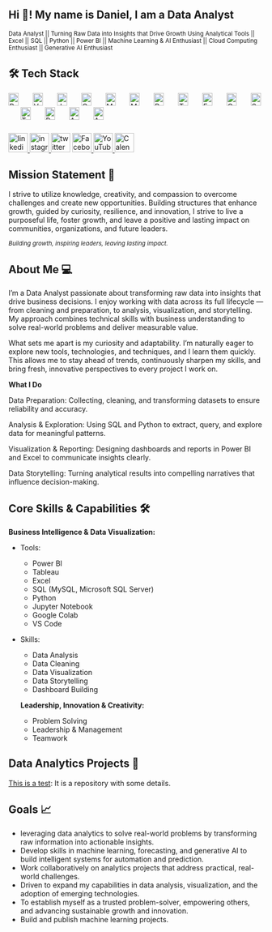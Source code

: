 <h2 align="left">Hi 👋! My name is Daniel, I am a Data Analyst</h2>

<small>Data Analyst || Turning Raw Data into Insights that Drive Growth Using Analytical Tools || Excel || SQL || Python || Power BI || Machine Learning & AI Enthusiast || Cloud Computing Enthusiast || Generative AI Enthusiast</small>



###
## 🛠️ Tech Stack  

<div align="left">
  <!-- Programming -->
  <img src="https://cdn.jsdelivr.net/gh/devicons/devicon/icons/python/python-original.svg" height="25" width="20" alt="Python logo" />
  <img width="20" />
  <img src="https://cdn.jsdelivr.net/gh/devicons/devicon/icons/vscode/vscode-original.svg" height="25" width="20" alt="VS Code logo" /> 
  <img width="20" />
  <img src="https://upload.wikimedia.org/wikipedia/commons/3/38/Jupyter_logo.svg" height="25" width="20" alt="Jupyter Notebook logo" />
  <img width="20" />
  <img src="https://colab.research.google.com/img/colab_favicon_256px.png" height="25" width="20" alt="Google Colab logo" />

  <!-- Databases -->
  <img width="20" />
  <img src="https://cdn.jsdelivr.net/gh/devicons/devicon/icons/microsoftsqlserver/microsoftsqlserver-plain.svg" height="25" width="20" alt="Microsoft SQL Server logo" />
  <img width="20" />
  <img src="https://cdn.jsdelivr.net/gh/devicons/devicon/icons/mysql/mysql-original.svg" height="25" width="20" alt="MySQL logo" />

  <!-- BI & Visualization -->
  <img width="20" />
  <img src="https://upload.wikimedia.org/wikipedia/commons/c/cf/New_Power_BI_Logo.svg" height="25" width="20" alt="Power BI logo" />
  <img width="20" />
  <img src="https://cdn.worldvectorlogo.com/logos/tableau-software.svg" height="25" width="20" alt="Tableau logo" />
  <img width="20" />
  <img src="https://upload.wikimedia.org/wikipedia/commons/7/73/Microsoft_Excel_2013-2019_logo.svg" height="25" width="20" alt="Excel logo" />

  <!-- Tools -->
  <img width="20" />
  <img src="https://www.pngkey.com/png/detail/265-2659706_integrate-quickbooks-online-quickbooks-logo-transparent.png" height="25" width="20" alt="QuickBooks logo" />

  <!-- Machine Learning -->
  <img width="20" />
  <img src="https://scikit-learn.org/stable/_static/scikit-learn-logo-small.png" height="25" width="20" alt="Scikit-learn logo" />
  <img width="20" />
  <img src="https://upload.wikimedia.org/wikipedia/commons/2/2d/Tensorflow_logo.svg" height="25" width="20" alt="TensorFlow logo" />
  <img width="20" />
  <img src="https://pytorch.org/assets/images/pytorch-logo.png" height="25" width="20" alt="PyTorch logo" />

  <!-- Cloud -->
  <img width="20" />
  <img src="https://upload.wikimedia.org/wikipedia/commons/9/93/Amazon_Web_Services_Logo.svg" height="25" width="20" alt="AWS logo" />
  <img width="20" />
  <img src="https://upload.wikimedia.org/wikipedia/commons/f/fa/Microsoft_Azure.svg" height="25" width="20" alt="Azure logo" />
</div>

</div>  





###

<div align="left">
  <a href="https://www.linkedin.com/in/daddyselby/" target="_blank">
    <img src="https://img.shields.io/static/v1?message=Connect&logo=linkedin&label=LinkedIn&color=d6ce93&logoColor=white&labelColor=0077B5&style=flat" height="38" alt="linkedin logo"  />
      <!-- Instagram-->
  </a>
    <a href="https://www.instagram.com/daddyselbyds/" target="_blank">
  <img src="https://img.shields.io/static/v1?message=Connect&logo=instagram&label=Instagram&color=d6ce93&logoColor=white&labelColor=fb6f92&style=flat" height="38" alt="instagram logo"  />

   </a>
  <img src="https://img.shields.io/static/v1?message=Tweet&logo=twitter&label=Twitter&color=d6ce93&logoColor=white&labelColor=1DA1F2&style=flat" height="38" alt="twitter logo"  />
  <!-- Facebook -->
   </a>
    <a href="https://web.facebook.com/daniel.addyselby" target="_blank">
<img src="https://img.shields.io/static/v1?message=Connect&logo=facebook&label=Facebook&color=d6ce93&logoColor=white&labelColor=1877F2&style=flat" height="38" alt="Facebook logo" />

<!-- YouTube -->
<img src="https://img.shields.io/static/v1?message=Subscribe&logo=youtube&label=YouTube&color=d6ce93&logoColor=white&labelColor=FF0000&style=flat" height="38" alt="YouTube logo" />

<!-- Calendly -->
<a href="https://calendly.com/daddyselby" target="_blank">
  <img src="https://img.shields.io/static/v1?message=Schedule&logo=calendly&label=Calendly&color=d6ce93&logoColor=white&labelColor=00a2ff&style=flat" height="38" alt="Calendly logo" />
</a>

 </div>

### 

## Mission Statement 🎯 

I strive to utilize knowledge, creativity, and compassion to overcome challenges and create new opportunities. 
Building structures that enhance growth, guided by curiosity, resilience, and innovation, I strive to live a purposeful life, foster growth, and leave a positive and lasting impact on communities, organizations, and future leaders.

<sub>*Building growth, inspiring leaders, leaving lasting impact.*</sub>

 
###

## About Me :computer:

I’m a Data Analyst passionate about transforming raw data into insights that drive business decisions. I enjoy working with data across its full lifecycle — from cleaning and preparation, to analysis, visualization, and storytelling. My approach combines technical skills with business understanding to solve real-world problems and deliver measurable value.

What sets me apart is my curiosity and adaptability. I’m naturally eager to explore new tools, technologies, and techniques, and I learn them quickly. This allows me to stay ahead of trends, continuously sharpen my skills, and bring fresh, innovative perspectives to every project I work on.

**What I Do**

Data Preparation: Collecting, cleaning, and transforming datasets to ensure reliability and accuracy.

Analysis & Exploration: Using SQL and Python to extract, query, and explore data for meaningful patterns.

Visualization & Reporting: Designing dashboards and reports in Power BI and Excel to communicate insights clearly.

Data Storytelling: Turning analytical results into compelling narratives that influence decision-making.


## Core Skills & Capabilities :hammer_and_wrench: 

**Business Intelligence & Data Visualization:**
- Tools:
  - Power BI
  - Tableau
  - Excel
  - SQL (MySQL, Microsoft SQL Server)
  - Python
  - Jupyter Notebook
  - Google Colab
  - VS Code
- Skills:
  - Data Analysis
  - Data Cleaning
  - Data Visualization
  - Data Storytelling
  - Dashboard Building
  


  **Leadership, Innovation & Creativity:**
  - Problem Solving
  - Leadership & Management
  - Teamwork


## Data Analytics Projects :notebook:
[This is a test](https://github.com/DanielSelby/test): It is a repository with some details.




## Goals  📈
* leveraging data analytics to solve real-world problems by transforming raw information into actionable insights.
* Develop skills in machine learning, forecasting, and generative AI to build intelligent systems for automation and prediction.
* Work collaboratively on analytics projects that address practical, real-world challenges.
* Driven to expand my capabilities in data analysis, visualization, and the adoption of emerging technologies.
* To establish myself as a trusted problem-solver, empowering others, and advancing sustainable growth and innovation.
* Build and publish machine learning projects.
